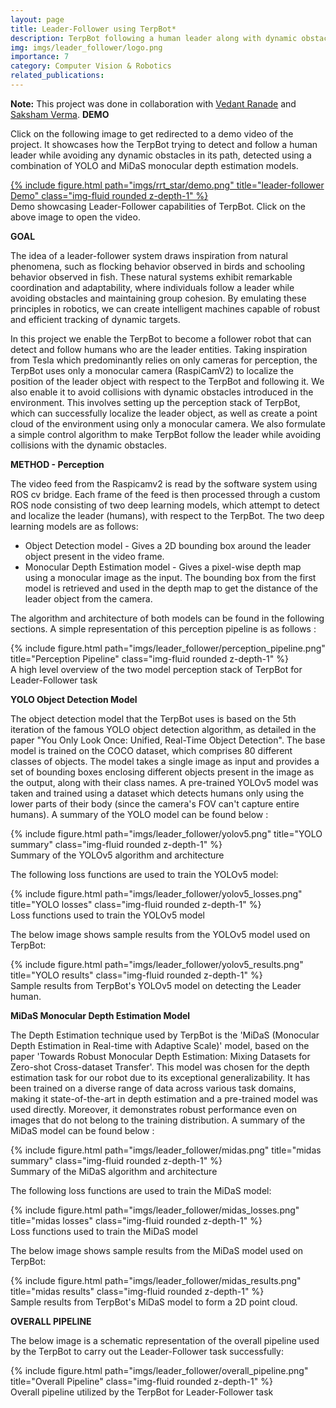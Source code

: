 ```yaml
---
layout: page
title: Leader-Follower using TerpBot*
description: TerpBot following a human leader along with dynamic obstacle avoidance using a synthetic 2D point cloud generated with MiDaS Monocular Depth Estimation
img: imgs/leader_follower/logo.png
importance: 7
category: Computer Vision & Robotics
related_publications:
---
```


**Note:** This project was done in collaboration with <a href='https://github.com/vedran97'>Vedant Ranade</a> and <a href='https://github.com/SakshamV'>Saksham Verma</a>.
**DEMO**

Click on the following image to get redirected to a demo video of the project. It showcases how the TerpBot trying to detect and follow a human leader while avoiding any dynamic obstacles in its path, detected using a combination of YOLO and MiDaS monocular depth estimation models.

<div class="row justify-content-center">
    <div class="col-sm-auto mt-3 mt-md-0 text-center">
        <a href="https://www.youtube.com/watch?v=kOSTu5ZXVmQ&ab_channel=Shyam">
            {% include figure.html path="imgs/rrt_star/demo.png" title="leader-follower Demo" class="img-fluid rounded z-depth-1" %}
        </a>
    </div>
</div>

<div class="caption">
    Demo showcasing Leader-Follower capabilities of TerpBot. Click on the above image to open the video.
</div>

**GOAL**

The idea of a leader-follower system draws inspiration from natural phenomena, such as flocking behavior observed in birds and schooling behavior observed in fish. These natural systems exhibit remarkable coordination and adaptability, where individuals follow a leader while avoiding obstacles and maintaining group cohesion. By emulating these principles in robotics, we can create intelligent machines capable of robust and efficient tracking of dynamic targets.

In this project we enable the TerpBot to become a follower robot that can detect and follow humans who are the leader entities. Taking inspiration from Tesla which predominantly relies on only cameras for perception, the TerpBot uses only a monocular camera (RaspiCamV2) to localize the position of the leader object with respect to the TerpBot and following it. We also enable it to avoid collisions with dynamic obstacles introduced in the environment. This involves setting up the perception stack of TerpBot, which can successfully localize the leader object, as well as create a point cloud of the environment using only a monocular camera. We also formulate a simple control algorithm to make TerpBot follow the leader while avoiding collisions with the dynamic obstacles.

**METHOD - Perception**

The video feed from the Raspicamv2 is read by the software system using ROS cv bridge. Each frame of the feed is then processed through a custom ROS node consisting of two deep learning models, which attempt to detect and localize the leader (humans), with respect to the TerpBot.
The two deep learning models are as follows:
- Object Detection model - Gives a 2D bounding box around the leader object present in the video frame.
- Monocular Depth Estimation model - Gives a pixel-wise depth map using a monocular image as the input.
The bounding box from the first model is retrieved and used in the depth map to get the distance of the leader object from the camera.

The algorithm and architecture of both models can be found in the following sections. A simple representation of this perception pipeline is as follows :
<div class="row justify-content-center">
    <div class="col-sm-auto mt-3 mt-md-0 text-center">
        {% include figure.html path="imgs/leader_follower/perception_pipeline.png" title="Perception Pipeline" class="img-fluid rounded z-depth-1" %}
    </div>
</div>
<div class="caption">
    A high level overview of the two model perception stack of TerpBot for Leader-Follower task
</div>

**YOLO Object Detection Model**

The object detection model that the TerpBot uses is based on the 5th iteration of the famous YOLO object detection algorithm, as detailed in the paper "You Only Look Once: Unified, Real-Time Object Detection". The base model is trained on the COCO dataset, which comprises 80 different classes of objects. The model takes a single image as input and provides a set of bounding boxes enclosing different objects present in the image as the output, along with their class names. A pre-trained YOLOv5 model was taken and trained using a dataset which detects humans only using the lower parts of their body (since the camera's FOV can't capture entire humans). A summary of the YOLO model can be found below :

<div class="row justify-content-center">
    <div class="col-sm-auto mt-3 mt-md-0 text-center">
        {% include figure.html path="imgs/leader_follower/yolov5.png" title="YOLO summary" class="img-fluid rounded z-depth-1" %}
    </div>
</div>
<div class="caption">
    Summary of the YOLOv5 algorithm and architecture
</div>

The following loss functions are used to train the YOLOv5 model:

<div class="row justify-content-center">
    <div class="col-sm-auto mt-3 mt-md-0 text-center">
        {% include figure.html path="imgs/leader_follower/yolov5_losses.png" title="YOLO losses" class="img-fluid rounded z-depth-1" %}
    </div>
</div>
<div class="caption">
    Loss functions used to train the YOLOv5 model
</div>

The below image shows sample results from the YOLOv5 model used on TerpBot:

<div class="row justify-content-center">
    <div class="col-sm-auto mt-3 mt-md-0 text-center">
        {% include figure.html path="imgs/leader_follower/yolov5_results.png" title="YOLO results" class="img-fluid rounded z-depth-1" %}
    </div>
</div>
<div class="caption">
    Sample results from TerpBot's YOLOv5 model on detecting the Leader human.
</div>


**MiDaS Monocular Depth Estimation Model**

The Depth Estimation technique used by TerpBot is the 'MiDaS (Monocular Depth Estimation in Real-time with Adaptive Scale)' model, based on the paper 'Towards Robust Monocular Depth Estimation: Mixing Datasets for Zero-shot Cross-dataset Transfer'. This model was chosen for the depth estimation task for our robot due to its exceptional generalizability. It has been trained on a diverse range of data across various task domains, making it state-of-the-art in depth estimation and a pre-trained model was used directly. Moreover, it demonstrates robust performance even on images that do not belong to the training distribution. A summary of the MiDaS model can be found below :

<div class="row justify-content-center">
    <div class="col-sm-auto mt-3 mt-md-0 text-center">
        {% include figure.html path="imgs/leader_follower/midas.png" title="midas summary" class="img-fluid rounded z-depth-1" %}
    </div>
</div>
<div class="caption">
    Summary of the MiDaS algorithm and architecture
</div>

The following loss functions are used to train the MiDaS model:

<div class="row justify-content-center">
    <div class="col-sm-auto mt-3 mt-md-0 text-center">
        {% include figure.html path="imgs/leader_follower/midas_losses.png" title="midas losses" class="img-fluid rounded z-depth-1" %}
    </div>
</div>
<div class="caption">
    Loss functions used to train the MiDaS model
</div>

The below image shows sample results from the MiDaS model used on TerpBot:

<div class="row justify-content-center">
    <div class="col-sm-auto mt-3 mt-md-0 text-center">
        {% include figure.html path="imgs/leader_follower/midas_results.png" title="midas results" class="img-fluid rounded z-depth-1" %}
    </div>
</div>
<div class="caption">
    Sample results from TerpBot's MiDaS model to form a 2D point cloud.
</div>

**OVERALL PIPELINE**

The below image is a schematic representation of the overall pipeline used by the TerpBot to carry out the Leader-Follower task successfully:

<div class="row justify-content-center">
    <div class="col-sm-auto mt-3 mt-md-0 text-center">
        {% include figure.html path="imgs/leader_follower/overall_pipeline.png" title="Overall Pipeline" class="img-fluid rounded z-depth-1" %}
    </div>
</div>
<div class="caption">
    Overall pipeline utilized by the TerpBot for Leader-Follower task
</div>